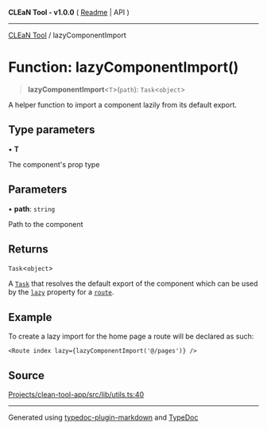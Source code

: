 **CLEaN Tool - v1.0.0** ( [Readme](../README.md) \| API )

***

[CLEaN Tool](../exports.md) / lazyComponentImport

# Function: lazyComponentImport()

> **lazyComponentImport**\<`T`\>(`path`): `Task`\<`object`\>

A helper function to import a component lazily from its default export.

## Type parameters

▪ **T**

The component's prop type

## Parameters

▪ **path**: `string`

Path to the component

## Returns

`Task`\<`object`\>

A [`Task`](https://gcanti.github.io/fp-ts/modules/Task.ts.html) that resolves the default export of the component which can be used by the [`lazy`](https://reactrouter.com/en/main/route/lazy) property for a [`route`](https://reactrouter.com/en/main/route/route).

## Example

To create a lazy import for the home page a route will be declared as such:
```tsx
<Route index lazy={lazyComponentImport('@/pages')} />
```

## Source

[Projects/clean-tool-app/src/lib/utils.ts:40](https://github.com/yuckyh/clean-tool-app/)

***

Generated using [typedoc-plugin-markdown](https://www.npmjs.com/package/typedoc-plugin-markdown) and [TypeDoc](https://typedoc.org/)
